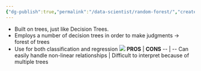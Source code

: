 ```yaml
---
{"dg-publish":true,"permalink":"/data-scientist/random-forest/","created":"2023-11-10T19:12:40.488+01:00","updated":"2024-03-02T15:00:37.000+01:00"}
---
```



- Built on trees, just like Decision Trees.
- Employs a number of decision trees in order to make judgments $\rightarrow$ forest of trees
- Use for both classification and regression
![](https://i.imgur.com/H6MmMOs.png)
**PROS** | **CONS**
-- | --
Can easily handle non-linear relationships | Difficult to interpret because of multiple trees

